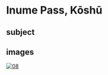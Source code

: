 # Inume Pass, Kōshū

## subject

## images

[![08](https://upload.wikimedia.org/wikipedia/commons/thumb/8/8f/Inume_pass_in_the_Kai_province.jpg/290px-Inume_pass_in_the_Kai_province.jpg)]((https://en.wikipedia.org/wiki/File:Inume_pass_in_the_Kai_province.jpg))
